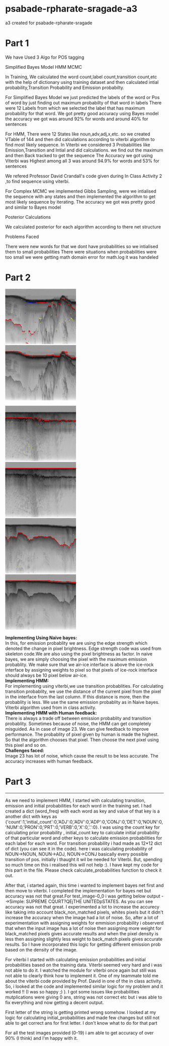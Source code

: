 # psabade-rpharate-sragade-a3
a3 created for psabade-rpharate-sragade

# Part 1

We have Used 3 Algo for POS tagging 

Simplified Bayes Model
HMM
MCMC

In Training,
We calculated the word count,label count,transition count,etc with the help of dictionary using training dataset
and then calculated intial probability,Transition Probability and Emission probabilty.

For Simplified Bayes Model 
we just predicted the labels of the word or Pos of word by just finding out maximum probabilty of that word in labels
There were 12 Labels from which we selected the label that has maximum probability for that word.
We got pretty good accuracy using Bayes model 
the accuracy we got was around 92% for words and around 40% for sentences

For HMM,
There were 12 States like noun,adv,adj,x,etc.
so we created VTable of 144 and then did calculations according to viterbi algorithm to find most likely sequence.
In Viterbi we considered 3 Probabilities like Emission,Transition and Intial and did calculations.
we find out the maximum and then Back tracked to get the sequence 
The Accuracy we got using Viterbi was Highest among all 3 was around 94.9% for words and 53% for sentences

We refered Professor David Crandall's code given during In Class Activity 2 ,to find sequence using viterbi.

For Complex MCMC
we implemented Gibbs Sampling,
were we intialised the sequence with any states and then implemented the algorithm to get most likely sequence by iterating.
The accuracy we got was pretty good and similar to Bayes model

Posterior Calculations

We calculated posterior for each algorithm according to there net structure


Problems Faced

There were new words for that we dont have probabilities so we intialised them to small probabilities
There were situations when probabilities were too small we were getting math domain error for math.log 
it was handeled 

# Part 2 
![images](./output_images/ice_rock_output_23.png)<br>
![images](./output_images/air_ice_output_23.png)<br>

![images](./output_images/ice_rock_output_16.png)<br>
![images](./output_images/air_ice_output_16.png)<br>
![images](./output_images/ice_rock_output_30.png)<br>
![images](./output_images/air_ice_output_30.png)<br>


**Implementing Using Naive bayes:**<br>
In this, for emission probablity we are using the edge strength which denoted the change in pixel brightness. Edge strength code was used from skeleton code.We are also using the pixel brightness as factor.
In naive bayes, we are simply choosing the pixel with the maximum emission probablity. We make sure that we air-ice interface is above the ice-rock interface by assigning weights to pixel so that pixels of ice-rock interface should always be 10 pixel below air-ice. <br> 
**Implementing HMM:**<br>
For implementing using viterbi,we use transition probablities. For calculating transition probablity, we use the distance of the current pixel from the pixel in the interface from the last column. If this distance is more, then the probablity is less. We use the same emission probablity as in Naive bayes. Viterbi algorithm used from in class activity.<br>
**Implementing HMM with Human feedback:**<br>
There is always a trade off between emission probablity and transition probablity. Sometimes because of noise, the HMM can get completely misguided. As in case of image 23. We can give feedback to improve performance. The probablity of pixel given by human is made the highest. So that the algorithm chooses that pixel. Then choose the next pixel using this pixel and so on.<br>
**Challenges faced:**<br>
Image 23 has lot of noise, which cause the result to be less accurate. The accuracy increases with human feedback.




# Part 3
------------------------------------------------------------------------------------------------------------------------------------------------------

As we need to implement HMM, I started with calculating transition, emission and initial probabilities for each word in the training set. I had created a dict (word_freq) with each word as key and value of that key is a another dict with keys as {'count':1,'initial_count':0,'ADJ':0,'ADV':0,'ADP':0,'CONJ':0,'DET':0,'NOUN':0,'NUM':0,'PRON':0,'PRT':0,'VERB':0,'X':0,'.':0}. I was using the count key for calculating prior probability , initial_count key to calculate initial probability of that particular word and other keys to calculate emission probabilities for each label for each word. For transition probability i had made as 12*12 dict of dict (you can see it in the code). here i was calculating probability of NOUN->NOUN, NOUN->ADJ, NOUN->CONJ basically every possible transition of pos. initially i thaught it wil be needed for Viterbi. But, spending so much time on this i realised this will not help :). I have kept my code for this part in the file. Please check calculate_probabilities function to check it out.

After that, i started again, this time i wanted to implement bayes net first and then move to viterbi. I completed the implementation for bayes net but accuracy was not that great.For test_image-0_0 i was getting below output -->Simple: SUPREME CQURT?QEjTHE UNITEDpSTATES. As you can see accuracy was not that great. I experimented a lot to increase the accurecy like taking into account black_non_matched pixels, whites pixels but it didn't increase the accuracy when the image had a lot of noise. So, after a lot of experimentation with assigning weights for emmision probability i observerd that when the input image has a lot of noise then assigning more weight for black_matched pixels gives accurate results and when the pixel density is less then assigning slightly less weight to back_match pixels gives accurate results. So I have incorporated this logic for getting different emission prob based on the density of the image.

For viterbi I started with calculating emission probabilities and initial probabilities based on the training data. Viterbi seemed very hard and i was not able to do it. I watched the module for viterbi once again but still was not able to clearly think how to implement it. One of my teammate told me about the viterbi code provided by Prof. David in one of the in class activity. So, i looked at the code and implemented similar logic for my problem and it worked !! (I was so happy ;) ). I got some issues like probabilities mutplications were giving 0 ans, string was not correct etc but i was able to fix everything and now getting a decent output.

First letter of the string is getting printed wrong somehow. I looked at my logic for calculating initial_probabilities and made few changes but still not able to get correct ans for first letter. I don't know what to do for that part

For all the test images provided (0-19) i am able to get accuracy of over 90% (I think) and I'm happy with it.
